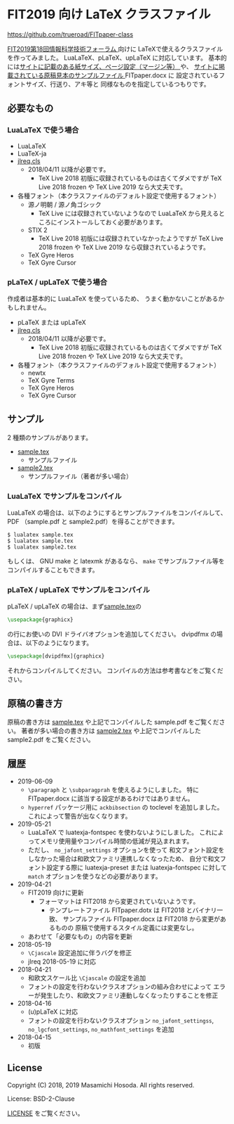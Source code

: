 <!-- -*- coding: utf-8 -*- -->
# FIT2019 向け LaTeX クラスファイル

[https://github.com/trueroad/FITpaper-class
](https://github.com/trueroad/FITpaper-class)

[FIT2019第18回情報科学技術フォーラム
](https://www.ipsj.or.jp/event/fit/fit2019/)向けに
LaTeXで使えるクラスファイルを作ってみました。
LuaLaTeX、pLaTeX、upLaTeX に対応しています。
基本的には[サイトに記載のある紙サイズ、ページ設定（マージン等）
](https://www.ipsj.or.jp/event/fit/fit2019/paper_require.html#sak)や、
[サイトに掲載されている原稿見本のサンプルファイル
](https://www.ipsj.or.jp/event/fit/fit2019/paper_require.html#miho)
FITpaper.docx に
設定されているフォントサイズ、行送り、アキ等と
同様なものを指定しているつもりです。

## 必要なもの

### LuaLaTeX で使う場合

* LuaLaTeX
* LuaTeX-ja
* [jlreq.cls](https://github.com/abenori/jlreq)
    + 2018/04/11 以降が必要です。
        - TeX Live 2018 初版に収録されているものは古くてダメですが
          TeX Live 2018 frozen や TeX Live 2019 なら大丈夫です。
* 各種フォント（本クラスファイルのデフォルト設定で使用するフォント）
    + 源ノ明朝 / 源ノ角ゴシック
        - TeX Live には収録されていないようなので
          LuaLaTeX から見えるところにインストールしておく必要があります。
    + STIX 2
        - TeX Live 2018 初版には収録されていなかったようですが
          TeX Live 2018 frozen や TeX Live 2019 なら収録されているようです。
    + TeX Gyre Heros
    + TeX Gyre Cursor

### pLaTeX / upLaTeX で使う場合

作成者は基本的に LuaLaTeX を使っているため、
うまく動かないことがあるかもしれません。

* pLaTeX または upLaTeX
* [jlreq.cls](https://github.com/abenori/jlreq)
    + 2018/04/11 以降が必要です。
        - TeX Live 2018 初版に収録されているものは古くてダメですが
          TeX Live 2018 frozen や TeX Live 2019 なら大丈夫です。
* 各種フォント（本クラスファイルのデフォルト設定で使用するフォント）
    + newtx
    + TeX Gyre Terms
    + TeX Gyre Heros
    + TeX Gyre Cursor

## サンプル

2 種類のサンプルがあります。

* [sample.tex](./sample.tex)
    + サンプルファイル
* [sample2.tex](./sample2.tex)
    + サンプルファイル（著者が多い場合）

### LuaLaTeX でサンプルをコンパイル

LuaLaTeX の場合は、以下のようにするとサンプルファイルをコンパイルして、
PDF （sample.pdf と sample2.pdf）を得ることができます。

```
$ lualatex sample.tex
$ lualatex sample.tex
$ lualatex sample2.tex
```

もしくは、 GNU make と latexmk があるなら、
`make` でサンプルファイル等をコンパイルすることもできます。

### pLaTeX / upLaTeX でサンプルをコンパイル

pLaTeX / upLaTeX の場合は、まず[sample.tex](./sample.tex)の

```tex
\usepackage{graphicx}
```

の行にお使いの DVI ドライバオプションを追加してください。
dvipdfmx の場合は、以下のようになります。

```tex
\usepackage[dvipdfmx]{graphicx}
```

それからコンパイルしてください。
コンパイルの方法は参考書などをご覧ください。

## 原稿の書き方

原稿の書き方は
[sample.tex](./sample.tex) や上記でコンパイルした sample.pdf
をご覧ください。
著者が多い場合の書き方は
[sample2.tex](./sample2.tex) や上記でコンパイルした sample2.pdf
をご覧ください。

## 履歴

* 2019-06-09
    + `\paragraph` と `\subparagprah` を使えるようにしました。
      特に FITpaper.docx に該当する設定があるわけではありません。
    + `hyperref` パッケージ用に `ackbibsection` の toclevel を追加しました。
      これによって警告が出なくなります。
* 2019-05-21
    + LuaLaTeX で luatexja-fontspec を使わないようにしました。
      これによってメモリ使用量やコンパイル時間の低減が見込まれます。
    + ただし、 `no_jafont_settings` オプションを使って
      和文フォント設定をしなかった場合は和欧文ファミリ連携しなくなったため、
      自分で和文フォント設定する際に
      luatexja-preset または luatexja-fontspec に対して
      `match` オプションを使うなどの必要があります。
* 2019-04-21
    + FIT2019 向けに更新
        - フォーマットは FIT2018 から変更されていないようです。
            - テンプレートファイル FITpaper.dotx は FIT2018 とバイナリ一致、
              サンプルファイル FITpaper.docx は FIT2018 から変更があるものの
              原稿で使用するスタイル定義には変更なし。
    + あわせて「必要なもの」の内容を更新
* 2018-05-19
    + `\Cjascale` 設定追加に伴うバグを修正
    + jlreq 2018-05-19 に対応
* 2018-04-21
    + 和欧文スケール比 `\Cjascale` の設定を追加
    + フォントの設定を行わないクラスオプションの組み合わせによって
    エラーが発生したり、和欧文ファミリ連動しなくなったりすることを修正
* 2018-04-16
    + (u)pLaTeX に対応
    + フォントの設定を行わないクラスオプション
    `no_jafont_settingss`, `no_lgcfont_settings`, `no_mathfont_settings`
    を追加
* 2018-04-15
    + 初版

## License

Copyright (C) 2018, 2019 Masamichi Hosoda. All rights reserved.

License: BSD-2-Clause

[LICENSE](./LICENSE) をご覧ください。
